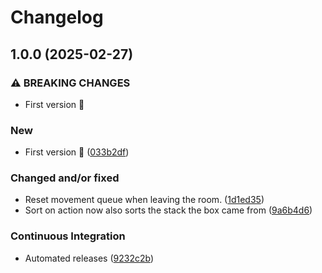 # Changelog

## 1.0.0 (2025-02-27)


### ⚠ BREAKING CHANGES

* First version 🎉

### New

* First version 🎉 ([033b2df](https://github.com/Roboroads/Robosort/commit/033b2dfb2431fccb512a229567c10fdd79afaf38))


### Changed and/or fixed

* Reset movement queue when leaving the room. ([1d1ed35](https://github.com/Roboroads/Robosort/commit/1d1ed356404c16ac4319c3744f67df1b4e63ca73))
* Sort on action now also sorts the stack the box came from ([9a6b4d6](https://github.com/Roboroads/Robosort/commit/9a6b4d69f0f2af784fa2fa363b80b84d86344bb8))


### Continuous Integration

* Automated releases ([9232c2b](https://github.com/Roboroads/Robosort/commit/9232c2b75f1d5ba452fa685072642f6934e9393d))
